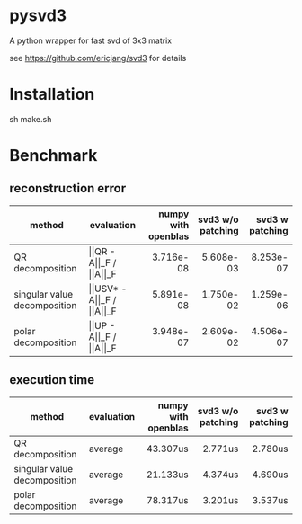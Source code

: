 # pysvd3
A python wrapper for fast svd of 3x3 matrix

see https://github.com/ericjang/svd3 for details

# Installation
sh make.sh

# Benchmark
## reconstruction error
|        method                |   evaluation        | numpy with openblas | svd3 w/o patching |  svd3 w patching |
| ---------------------------- | --------------------|--------------------:|------------------:|-----------------:|
| QR decomposition             | \|\|QR - A\|\|\_F /  \|\|A\|\|\_F | 3.716e-08  | 5.608e-03 | 8.253e-07        |
| singular value decomposition | \|\|USV* - A\|\|\_F /  \|\|A\|\|\_F| 5.891e-08 | 1.750e-02 | 1.259e-06        |
| polar decomposition          | \|\|UP - A\|\|\_F  /  \|\|A\|\|\_F | 3.948e-07 | 2.609e-02 | 4.506e-07        |

## execution time
|        method                |   evaluation        | numpy with openblas | svd3 w/o patching |  svd3 w patching |
| ---------------------------- | --------------------|--------------------:|------------------:|-----------------:|
| QR decomposition             | average             | 43.307us            | 2.771us           | 2.780us          |
| singular value decomposition | average             | 21.133us            | 4.374us           | 4.690us          |
| polar decomposition          | average             | 78.317us            | 3.201us           | 3.537us          |

